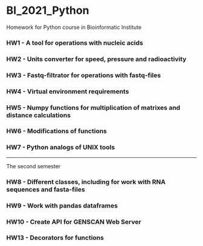 # BI_2021_Python
Homework for Python course in Bioinformatic Institute

### HW1 - A tool for operations with nucleic acids
### HW2 - Units converter for speed, pressure and radioactivity
### HW3 - Fastq-filtrator for operations with fastq-files
### HW4 - Virtual environment requirements
### HW5 - Numpy functions for multiplication of matrixes and distance calculations
### HW6 - Modifications of functions
### HW7 - Python analogs of UNIX tools

---
The second semester

### HW8 - Different classes, including for work with RNA sequences and fasta-files
### HW9 - Work with pandas dataframes
### HW10 - Create API for GENSCAN Web Server
### HW13 - Decorators for functions
